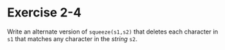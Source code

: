 # Exercise 2-4

Write an alternate version of `squeeze(s1,s2)` that deletes each character in `s1` that matches any character in the _string_ `s2`.

